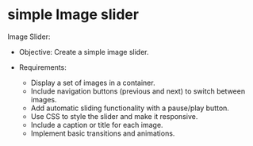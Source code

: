 # simple Image slider

Image Slider:
   - Objective: Create a simple image slider.

   - Requirements:
     - Display a set of images in a container.
     - Include navigation buttons (previous and next) to switch between images.
     - Add automatic sliding functionality with a pause/play button.
     - Use CSS to style the slider and make it responsive.
     - Include a caption or title for each image.
     - Implement basic transitions and animations.
